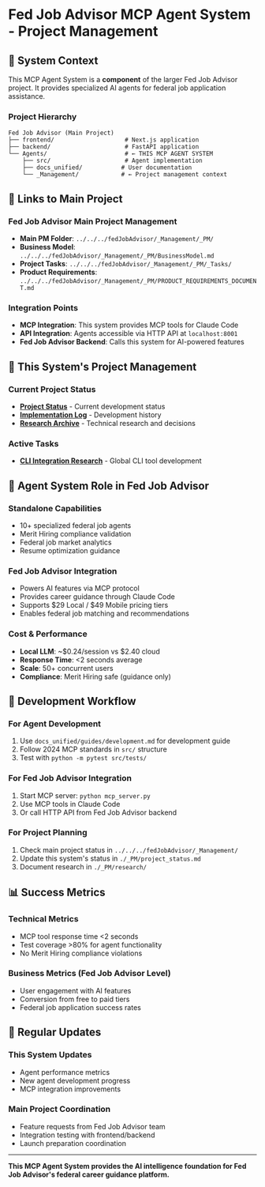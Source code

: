 # Fed Job Advisor MCP Agent System - Project Management

## 🎯 System Context

This MCP Agent System is a **component** of the larger Fed Job Advisor project. It provides specialized AI agents for federal job application assistance.

### **Project Hierarchy**
```
Fed Job Advisor (Main Project)
├── frontend/                    # Next.js application  
├── backend/                     # FastAPI application
└── Agents/                      # ← THIS MCP AGENT SYSTEM
    ├── src/                     # Agent implementation
    ├── docs_unified/           # User documentation  
    └── _Management/            # ← Project management context
```

## 🔗 Links to Main Project

### **Fed Job Advisor Main Project Management**
- **Main PM Folder**: `../../../fedJobAdvisor/_Management/_PM/`
- **Business Model**: `../../../fedJobAdvisor/_Management/_PM/BusinessModel.md`
- **Project Tasks**: `../../../fedJobAdvisor/_Management/_PM/_Tasks/`
- **Product Requirements**: `../../../fedJobAdvisor/_Management/_PM/PRODUCT_REQUIREMENTS_DOCUMENT.md`

### **Integration Points**
- **MCP Integration**: This system provides MCP tools for Claude Code
- **API Integration**: Agents accessible via HTTP API at `localhost:8001`
- **Fed Job Advisor Backend**: Calls this system for AI-powered features

## 📁 This System's Project Management

### **Current Project Status**
- **[Project Status](./_PM/project_status.md)** - Current development status
- **[Implementation Log](./_PM/implementation_log.md)** - Development history
- **[Research Archive](./_PM/research/)** - Technical research and decisions

### **Active Tasks**
- **[CLI Integration Research](./_Tasks/GLOBAL_CLI_INTEGRATION_RESEARCH.md)** - Global CLI tool development

## 🎯 Agent System Role in Fed Job Advisor

### **Standalone Capabilities**
- 10+ specialized federal job agents
- Merit Hiring compliance validation
- Federal job market analytics
- Resume optimization guidance

### **Fed Job Advisor Integration**
- Powers AI features via MCP protocol
- Provides career guidance through Claude Code
- Supports $29 Local / $49 Mobile pricing tiers
- Enables federal job matching and recommendations

### **Cost & Performance**
- **Local LLM**: ~$0.24/session vs $2.40 cloud
- **Response Time**: <2 seconds average  
- **Scale**: 50+ concurrent users
- **Compliance**: Merit Hiring safe (guidance only)

## 🚀 Development Workflow

### **For Agent Development**
1. Use `docs_unified/guides/development.md` for development guide
2. Follow 2024 MCP standards in `src/` structure
3. Test with `python -m pytest src/tests/`

### **For Fed Job Advisor Integration**
1. Start MCP server: `python mcp_server.py`
2. Use MCP tools in Claude Code
3. Or call HTTP API from Fed Job Advisor backend

### **For Project Planning**
1. Check main project status in `../../../fedJobAdvisor/_Management/`
2. Update this system's status in `./_PM/project_status.md`
3. Document research in `./_PM/research/`

## 📊 Success Metrics

### **Technical Metrics**
- MCP tool response time <2 seconds
- Test coverage >80% for agent functionality
- No Merit Hiring compliance violations

### **Business Metrics** (Fed Job Advisor Level)
- User engagement with AI features
- Conversion from free to paid tiers
- Federal job application success rates

## 🔄 Regular Updates

### **This System Updates**
- Agent performance metrics
- New agent development progress
- MCP integration improvements

### **Main Project Coordination**
- Feature requests from Fed Job Advisor team
- Integration testing with frontend/backend
- Launch preparation coordination

---

**This MCP Agent System provides the AI intelligence foundation for Fed Job Advisor's federal career guidance platform.**
